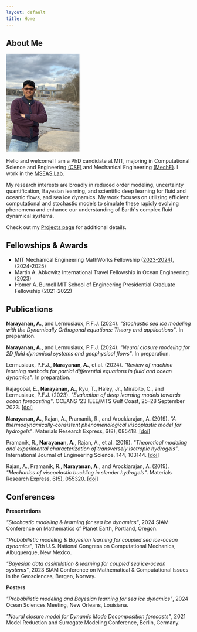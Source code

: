 ```yaml
---
layout: default
title: Home
---
```


<main>
    <section>
        <h2 class="nospace_heading">About Me</h2>
        <img src="assets/images/Anantha_headshot.jpg" alt="Anantha" style="width:200px;height:auto;">
        <p class="section-text">Hello and welcome! I am a PhD candidate at MIT, majoring in Computational Science and Engineering <a href="https://cse.mit.edu/">(CSE)</a> and Mechanical Engineering <a href="https://meche.mit.edu/">(MechE)</a>. I work in the <a href="http://mseas.mit.edu/">MSEAS Lab</a>.</p>
        <p class="section-text">My research interests are broadly in reduced order modeling, uncertainty quantification, Bayesian learning, and scientific deep learning for fluid and oceanic flows, and sea ice dynamics. My work focuses on utilizing efficient computational and stochastic models to simulate these rapidly evolving phenomena and enhance our understanding of Earth's complex fluid dynamical systems.</p>
        <p class="section-text">Check out my <a href="{{ site.url }}/projects">Projects page</a> for additional details.</p>
    </section>
    <section>
        <h2 class="nospace_heading">Fellowships & Awards</h2>
        <ul class="awards-list">
            <li>
                <span class="award-title">MIT Mechanical Engineering MathWorks Fellowship</span>
                <span class="award-date">(<a href="https://engineering.mit.edu/fellows/anantha-narayanan-suresh-babu/">2023-2024</a>), (2024-2025)</span>
            </li>
            <li>
                <span class="award-title">Martin A. Abkowitz International Travel Fellowship in Ocean Engineering</span>
                <span class="award-date">(2023)</span>
            </li>
            <li>
                <span class="award-title">Homer A. Burnell MIT School of Engineering Presidential Graduate Fellowship</span>
                <span class="award-date">(2021-2022)</span>
            </li>
        </ul>
    </section>
    <section>
        <h2 class="nospace_heading">Publications</h2>
        <p class="publication-entry"><span style="font-weight: bold;">Narayanan, A.</span>, and Lermusiaux, P.F.J. (2024). <i>"Stochastic sea ice modeling with the Dynamically Orthogonal equations: Theory and applications"</i>. In preparation.</p>
        <p class="publication-entry"><span style="font-weight: bold;">Narayanan, A.</span>, and Lermusiaux, P.F.J. (2024). <i>"Neural closure modeling for 2D fluid dynamical systems and geophysical flows"</i>. In preparation.</p>
        <!-- Uncomment if needed -->
        <!-- <p class="publication-entry"><span style="font-weight: bold;">Narayanan, A.</span>, Ryu, T., and Lermusiaux, P.F.J. (2023). <i>"Neural closure models for Dynamic Mode Decomposition forecasts"</i>. In preparation.</p> -->
        <!-- <p class="publication-entry">Jalan, A., Gupta, A., <span style="font-weight: bold;">Narayanan, A.</span>, and Lermusiaux, P.F.J. (2024). <i>"Neural closure models for chaotic dynamical systems"</i>. In preparation.</p> -->
        <p class="publication-entry">Lermusiaux, P.F.J., <span style="font-weight: bold;">Narayanan, A.</span>, et al. (2024). <i>"Review of machine learning methods for partial differential equations in fluid and ocean dynamics"</i>. In preparation.</p>
        <p class="publication-entry">Rajagopal, E., <span style="font-weight: bold;">Narayanan, A.</span>, Ryu, T., Haley, Jr., Mirabito, C., and Lermusiaux, P.F.J. (2023). <i>"Evaluation of deep learning models towards ocean forecasting"</i>. OCEANS '23 IEEE/MTS Gulf Coast, 25–28 September 2023. <a href="https://ieeexplore.ieee.org/abstract/document/10337380">[doi]</a></p>
        <p class="publication-entry"><span style="font-weight: bold;">Narayanan, A.</span>, Rajan, A., Pramanik, R., and Arockiarajan, A. (2019). <i>"A thermodynamically-consistent phenomenological viscoplastic model for hydrogels"</i>. Materials Research Express, 6(8), 085418. <a href="https://iopscience.iop.org/article/10.1088/2053-1591/ab2a49">[doi]</a></p>
        <p class="publication-entry">Pramanik, R., <span style="font-weight: bold;">Narayanan, A.</span>, Rajan, A., et al. (2019). <i>"Theoretical modeling and experimental characterization of transversely isotropic hydrogels"</i>. International Journal of Engineering Science, 144, 103144. <a href="https://www.sciencedirect.com/science/article/pii/S0020722518317099">[doi]</a></p>
        <p class="publication-entry">Rajan, A., Pramanik, R., <span style="font-weight: bold;">Narayanan, A.</span>, and Arockiarajan, A. (2019). <i>"Mechanics of viscoelastic buckling in slender hydrogels"</i>. Materials Research Express, 6(5), 055320. <a href="https://iopscience.iop.org/article/10.1088/2053-1591/ab0691">[doi]</a></p>
    </section>
    <section>
        <h2 class="nospace_heading">Conferences</h2>
        <p class="publication-entry"><strong>Presentations</strong></p>
        <p class="publication-entry"><i>"Stochastic modeling & learning for sea ice dynamics"</i>, 2024 SIAM Conference on Mathematics of Planet Earth, Portland, Oregon.</p>
        <p class="publication-entry"><i>"Probabilistic modeling & Bayesian learning for coupled sea ice-ocean dynamics"</i>, 17th U.S. National Congress on Computational Mechanics, Albuquerque, New Mexico.</p>
        <p class="publication-entry"><i>"Bayesian data assimilation & learning for coupled sea ice-ocean systems"</i>, 2023 SIAM Conference on Mathematical & Computational Issues in the Geosciences, Bergen, Norway.</p>
        <p class="publication-entry"><strong>Posters</strong></p>
        <p class="publication-entry"><i>"Probabilistic modeling and Bayesian learning for sea ice dynamics"</i>, 2024 Ocean Sciences Meeting, New Orleans, Louisiana.</p>
        <p class="publication-entry"><i>"Neural closure model for Dynamic Mode Decomposition forecasts"</i>, 2021 Model Reduction and Surrogate Modeling Conference, Berlin, Germany.</p>
    </section>
</main>
